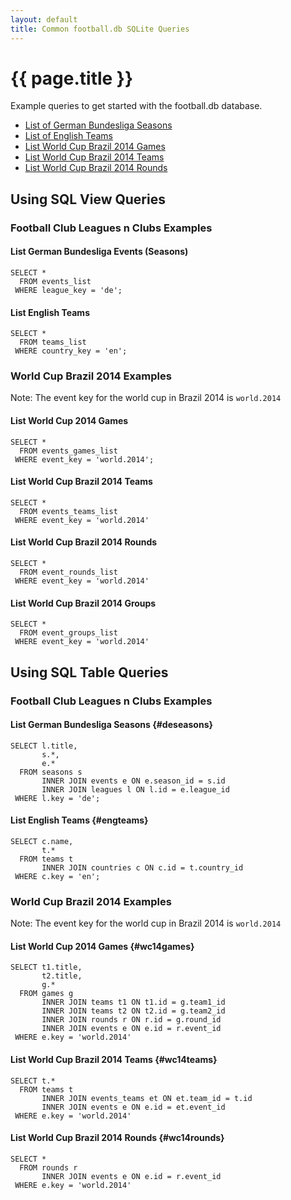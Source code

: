 ```yaml
---
layout: default
title: Common football.db SQLite Queries
---
```


# {{ page.title }}

Example queries to get started with the football.db database.

 - [List of German Bundesliga Seasons](#deseasons)
 - [List of English Teams](#engteams)
 - [List World Cup Brazil 2014 Games](#wc14games)
 - [List World Cup Brazil 2014 Teams](#wc14teams)
 - [List World Cup Brazil 2014 Rounds](#wc14rounds)


## Using SQL View Queries

### Football Club Leagues n Clubs Examples

#### List German Bundesliga Events (Seasons)

~~~
SELECT *
  FROM events_list
 WHERE league_key = 'de';
~~~

#### List English Teams

~~~
SELECT *
  FROM teams_list
 WHERE country_key = 'en';
~~~


### World Cup Brazil 2014 Examples

Note: The event key for the world cup in Brazil 2014 is `world.2014`

#### List World Cup 2014 Games

~~~
SELECT *
  FROM events_games_list
 WHERE event_key = 'world.2014';
~~~


#### List World Cup Brazil 2014 Teams

~~~
SELECT *
  FROM events_teams_list
 WHERE event_key = 'world.2014'
~~~


####  List World Cup Brazil 2014 Rounds

~~~
SELECT *
  FROM event_rounds_list
 WHERE event_key = 'world.2014'
~~~

####  List World Cup Brazil 2014 Groups

~~~
SELECT *
  FROM event_groups_list
 WHERE event_key = 'world.2014'
~~~




## Using SQL Table Queries

### Football Club Leagues n Clubs Examples

#### List German Bundesliga Seasons   {#deseasons}


~~~
SELECT l.title, 
       s.*, 
       e.*
  FROM seasons s
       INNER JOIN events e ON e.season_id = s.id
       INNER JOIN leagues l ON l.id = e.league_id
 WHERE l.key = 'de';
~~~


#### List English Teams   {#engteams}

~~~
SELECT c.name, 
       t.*
  FROM teams t
       INNER JOIN countries c ON c.id = t.country_id
 WHERE c.key = 'en';
~~~



### World Cup Brazil 2014 Examples

Note: The event key for the world cup in Brazil 2014 is `world.2014`



#### List World Cup 2014 Games   {#wc14games}


~~~
SELECT t1.title, 
       t2.title, 
       g.*
  FROM games g
       INNER JOIN teams t1 ON t1.id = g.team1_id
       INNER JOIN teams t2 ON t2.id = g.team2_id
       INNER JOIN rounds r ON r.id = g.round_id
       INNER JOIN events e ON e.id = r.event_id
 WHERE e.key = 'world.2014'
~~~


#### List World Cup Brazil 2014 Teams   {#wc14teams}

~~~
SELECT t.*
  FROM teams t
       INNER JOIN events_teams et ON et.team_id = t.id
       INNER JOIN events e ON e.id = et.event_id
 WHERE e.key = 'world.2014'
~~~


####  List World Cup Brazil 2014 Rounds   {#wc14rounds}

~~~
SELECT *
  FROM rounds r
       INNER JOIN events e ON e.id = r.event_id
 WHERE e.key = 'world.2014'
~~~
